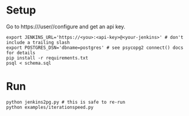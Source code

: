 # Setup

Go to https://<your-jenkins>/user/<you>/configure and get an api key.

```
export JENKINS_URL='https://<you>:<api-key>@<your-jenkins>' # don't include a trailing slash
export POSTGRES_DSN='dbname=postgres' # see psycopg2 connect() docs for details
pip install -r requirements.txt
psql < schema.sql
```

# Run

```
python jenkins2pg.py # this is safe to re-run
python examples/iterationspeed.py
```

